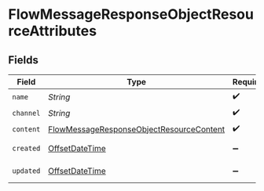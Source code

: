 # FlowMessageResponseObjectResourceAttributes


## Fields

| Field                                                                                                           | Type                                                                                                            | Required                                                                                                        | Description                                                                                                     | Example                                                                                                         |
| --------------------------------------------------------------------------------------------------------------- | --------------------------------------------------------------------------------------------------------------- | --------------------------------------------------------------------------------------------------------------- | --------------------------------------------------------------------------------------------------------------- | --------------------------------------------------------------------------------------------------------------- |
| `name`                                                                                                          | *String*                                                                                                        | :heavy_check_mark:                                                                                              | N/A                                                                                                             |                                                                                                                 |
| `channel`                                                                                                       | *String*                                                                                                        | :heavy_check_mark:                                                                                              | N/A                                                                                                             |                                                                                                                 |
| `content`                                                                                                       | [FlowMessageResponseObjectResourceContent](../../models/components/FlowMessageResponseObjectResourceContent.md) | :heavy_check_mark:                                                                                              | N/A                                                                                                             |                                                                                                                 |
| `created`                                                                                                       | [OffsetDateTime](https://docs.oracle.com/javase/8/docs/api/java/time/OffsetDateTime.html)                       | :heavy_minus_sign:                                                                                              | N/A                                                                                                             | 2022-11-08T00:00:00+00:00                                                                                       |
| `updated`                                                                                                       | [OffsetDateTime](https://docs.oracle.com/javase/8/docs/api/java/time/OffsetDateTime.html)                       | :heavy_minus_sign:                                                                                              | N/A                                                                                                             | 2022-11-08T00:00:00+00:00                                                                                       |